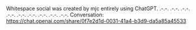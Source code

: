 Whitespace social was created by mjc entirely using ChatGPT.
 .-.-.  .-.-.  .-.-.  .-.-.  .-.-.  .-.-.  .-.-.  .-.-.  .-.-.
Conversation:
https://chat.openai.com/share/0f7e2d1d-0031-41a4-b3d9-da5a85a45533
